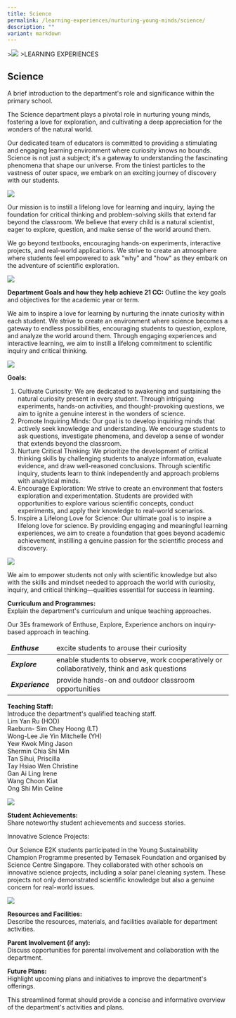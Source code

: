```yaml
---
title: Science
permalink: /learning-experiences/nurturing-young-minds/science/
description: ""
variant: markdown
---
```

&gt;![](/images/Learning%20Experiences/learning-experiences_banner.jpg)
&gt;LEARNING EXPERIENCES

## Science

A brief introduction to the department's role and significance within the primary school.

The Science department plays a pivotal role in nurturing young minds, fostering a love for exploration, and cultivating a deep appreciation for the wonders of the natural world.

Our dedicated team of educators is committed to providing a stimulating and engaging learning environment where curiosity knows no bounds. Science is not just a subject; it's a gateway to understanding the fascinating phenomena that shape our universe. From the tiniest particles to the vastness of outer space, we embark on an exciting journey of discovery with our students.

![](/images/Nurturing%20Young%20Minds/Science/E2K_Science1.jpg)

Our mission is to instill a lifelong love for learning and inquiry, laying the foundation for critical thinking and problem-solving skills that extend far beyond the classroom. We believe that every child is a natural scientist, eager to explore, question, and make sense of the world around them.

We go beyond textbooks, encouraging hands-on experiments, interactive projects, and real-world applications. We strive to create an atmosphere where students feel empowered to ask "why" and "how" as they embark on the adventure of scientific exploration.

![](/images/Nurturing%20Young%20Minds/Science/Science_Centre_LJ23.jpg)

**Department Goals and how they help achieve 21 CC:**
Outline the key goals and objectives for the academic year or term.

We aim to inspire a love for learning by nurturing the innate curiosity within each student. We strive to create an environment where science becomes a gateway to endless possibilities, encouraging students to question, explore, and analyze the world around them. Through engaging experiences and interactive learning, we aim to instill a lifelong commitment to scientific inquiry and critical thinking.

![](/images/Nurturing%20Young%20Minds/Science/Science_Play.jpg)

**Goals:** <br>
1.	Cultivate Curiosity: We are dedicated to awakening and sustaining the natural curiosity present in every student. Through intriguing experiments, hands-on activities, and thought-provoking questions, we aim to ignite a genuine interest in the wonders of science. <br>
2.	Promote Inquiring Minds: Our goal is to develop inquiring minds that actively seek knowledge and understanding. We encourage students to ask questions, investigate phenomena, and develop a sense of wonder that extends beyond the classroom. <br>
3.	Nurture Critical Thinking: We prioritize the development of critical thinking skills by challenging students to analyze information, evaluate evidence, and draw well-reasoned conclusions. Through scientific inquiry, students learn to think independently and approach problems with analytical minds. <br>
4.	Encourage Exploration: We strive to create an environment that fosters exploration and experimentation. Students are provided with opportunities to explore various scientific concepts, conduct experiments, and apply their knowledge to real-world scenarios. <br>
5.	Inspire a Lifelong Love for Science: Our ultimate goal is to inspire a lifelong love for science. By providing engaging and meaningful learning experiences, we aim to create a foundation that goes beyond academic achievement, instilling a genuine passion for the scientific process and discovery.

![](/images/Nurturing%20Young%20Minds/Science/Science_Centre_LJ.jpg)

We aim to empower students not only with scientific knowledge but also with the skills and mindset needed to approach the world with curiosity, inquiry, and critical thinking—qualities essential for success in learning.

**Curriculum and Programmes:** <br>
Explain the department's curriculum and unique teaching approaches.


Our 3Es framework of Enthuse, Explore, Experience anchors on inquiry-based approach in teaching.


<table>
<thead>
  <tr>
		<td><b><i>Enthuse</i></b></td>
    <td>excite students to arouse their curiosity</td>
  </tr>
</thead>
<tbody>
  <tr>
		<td><b><i>Explore</i></b></td>
    <td>enable students to observe, work cooperatively or collaboratively, think and ask questions</td>
  </tr>
  <tr>
		<td><b><i>Experience</i></b></td>
    <td>provide hands-on and outdoor classroom opportunities</td>
  </tr>
</tbody>
</table>

**Teaching Staff:**<br>
Introduce the department's qualified teaching staff.<br>
Lim Yan Ru (HOD)<br>
Raeburn- Sim Chey Hoong (LT)<br>
Wong-Lee Jie Yin Mitchelle (YH)<br>
Yew Kwok Ming Jason<br>
Shermin Chia Shi Min<br>
Tan Sihui, Priscilla<br>
Tay Hsiao Wen Christine<br>
Gan Ai Ling Irene<br>
Wang Choon Kiat<br>
Ong Shi Min Celine

![](/images/Nurturing%20Young%20Minds/Science/Sungei_Buloh_Wetlands_LJ1.jpg)

**Student Achievements:** <br>
Share noteworthy student achievements and success stories.

Innovative Science Projects:

Our Science E2K students participated in the Young Sustainability Champion Programme presented by Temasek Foundation and organised by Science Centre Singapore. They collaborated with other schools on innovative science projects, including a solar panel cleaning system. These projects not only demonstrated scientific knowledge but also a genuine concern for real-world issues.

![](/images/Nurturing%20Young%20Minds/Science.png)

**Resources and Facilities:** <br>
Describe the resources, materials, and facilities available for department activities.

**Parent Involvement (if any):** <br>
Discuss opportunities for parental involvement and collaboration with the department.

**Future Plans:** <br>
Highlight upcoming plans and initiatives to improve the department's offerings.

This streamlined format should provide a concise and informative overview of the department's activities and plans.